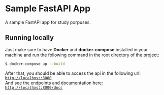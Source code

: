 # Sample FastAPI App

A sample FastAPI app for study porpuses.


## Running locally

Just make sure to have **Docker** and **docker-compose** installed in your machine and run the following command in the root directory of the project:

```bash
$ docker-compose up --build
```

After that, you should be able to access the api in the following url: [`http://localhost:8000`](http://localhost:8000)  
And see the endpoints and documentation here: [`http://localhost:8000/docs`](http://localhost:8000/docs)
